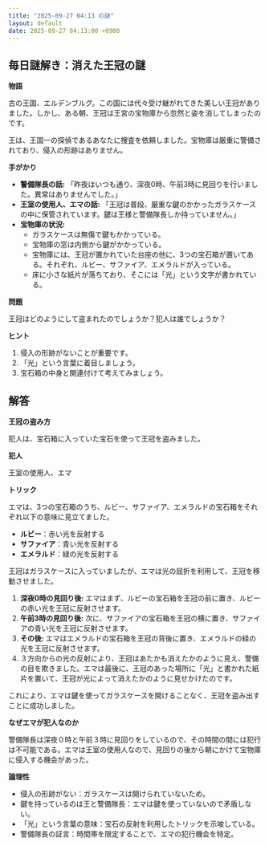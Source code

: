 ```yaml
---
title: "2025-09-27 04:13 の謎"
layout: default
date: 2025-09-27 04:13:00 +0900
---
```

## 毎日謎解き：消えた王冠の謎

**物語**

古の王国、エルデンブルグ。この国には代々受け継がれてきた美しい王冠がありました。しかし、ある朝、王冠は王宮の宝物庫から忽然と姿を消してしまったのです。

王は、王国一の探偵であるあなたに捜査を依頼しました。宝物庫は厳重に警備されており、侵入の形跡はありません。

**手がかり**

*   **警備隊長の話:** 「昨夜はいつも通り、深夜0時、午前3時に見回りを行いました。異常はありませんでした。」
*   **王室の使用人、エマの話:** 「王冠は普段、厳重な鍵のかかったガラスケースの中に保管されています。鍵は王様と警備隊長しか持っていません。」
*   **宝物庫の状況:**
    *   ガラスケースは無傷で鍵もかかっている。
    *   宝物庫の窓は内側から鍵がかかっている。
    *   宝物庫には、王冠が置かれていた台座の他に、3つの宝石箱が置いてある。それぞれ、ルビー、サファイア、エメラルドが入っている。
    *   床に小さな紙片が落ちており、そこには「光」という文字が書かれている。

**問題**

王冠はどのようにして盗まれたのでしょうか？犯人は誰でしょうか？

**ヒント**

1.  侵入の形跡がないことが重要です。
2.  「光」という言葉に着目しましょう。
3.  宝石箱の中身と関連付けて考えてみましょう。

## 解答

**王冠の盗み方**

犯人は、宝石箱に入っていた宝石を使って王冠を盗みました。

**犯人**

王室の使用人、エマ

**トリック**

エマは、3つの宝石箱のうち、ルビー、サファイア、エメラルドの宝石箱をそれぞれ以下の意味に見立てました。

*   **ルビー**：赤い光を反射する
*   **サファイア**：青い光を反射する
*   **エメラルド**：緑の光を反射する

王冠はガラスケースに入っていましたが、エマは光の屈折を利用して、王冠を移動させました。

1.  **深夜0時の見回り後:** エマはまず、ルビーの宝石箱を王冠の前に置き、ルビーの赤い光を王冠に反射させます。
2.  **午前3時の見回り後:** 次に、サファイアの宝石箱を王冠の横に置き、サファイアの青い光を王冠に反射させます。
3.  **その後:** エマはエメラルドの宝石箱を王冠の背後に置き、エメラルドの緑の光を王冠に反射させます。
4.  ３方向からの光の反射により、王冠はあたかも消えたかのように見え、警備の目を欺きました。エマは最後に、王冠のあった場所に「光」と書かれた紙片を置いて、王冠が光によって消えたかのように見せかけたのです。

これにより、エマは鍵を使ってガラスケースを開けることなく、王冠を盗み出すことに成功しました。

**なぜエマが犯人なのか**

警備隊長は深夜０時と午前３時に見回りをしているので、その時間の間には犯行は不可能である。エマは王室の使用人なので、見回りの後から朝にかけて宝物庫に侵入する機会があった。

**論理性**

*   侵入の形跡がない：ガラスケースは開けられていないため。
*   鍵を持っているのは王と警備隊長：エマは鍵を使っていないので矛盾しない。
*   「光」という言葉の意味：宝石の反射を利用したトリックを示唆している。
*   警備隊長の証言：時間帯を限定することで、エマの犯行機会を特定。
